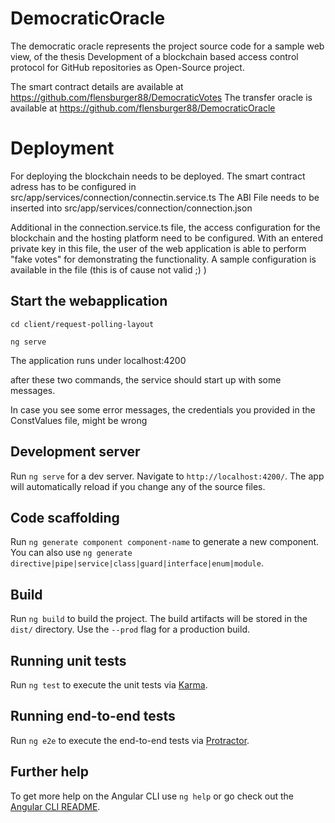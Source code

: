# DemocraticOracle
The democratic oracle represents the project source code for a sample web view, of the thesis
Development of a blockchain based access control protocol for
GitHub repositories as Open-Source project.

The smart contract details are available at https://github.com/flensburger88/DemocraticVotes
The transfer oracle is available at https://github.com/flensburger88/DemocraticOracle


# Deployment
For deploying the blockchain needs to be deployed.
The smart contract adress has to be configured in src/app/services/connection/connectin.service.ts
The ABI File needs to be inserted into src/app/services/connection/connection.json

Additional in the connection.service.ts file, the access configuration for the blockchain and the hosting platform need to be configured.
With an entered private key in this file, the user of the web application is able to perform "fake votes" for demonstrating the functionality.
A sample configuration is available in the file (this is of cause not valid ;) )




## Start the webapplication

```cd client/request-polling-layout```

```ng serve```

The application runs under localhost:4200


after these two commands, the service should start up with some messages.

In case you see some error messages, the credentials you provided in the ConstValues file, might be wrong





## Development server

Run `ng serve` for a dev server. Navigate to `http://localhost:4200/`. The app will automatically reload if you change any of the source files.

## Code scaffolding

Run `ng generate component component-name` to generate a new component. You can also use `ng generate directive|pipe|service|class|guard|interface|enum|module`.

## Build

Run `ng build` to build the project. The build artifacts will be stored in the `dist/` directory. Use the `--prod` flag for a production build.

## Running unit tests

Run `ng test` to execute the unit tests via [Karma](https://karma-runner.github.io).

## Running end-to-end tests

Run `ng e2e` to execute the end-to-end tests via [Protractor](http://www.protractortest.org/).

## Further help

To get more help on the Angular CLI use `ng help` or go check out the [Angular CLI README](https://github.com/angular/angular-cli/blob/master/README.md).
